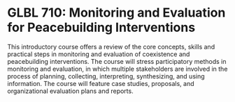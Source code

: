 # GLBL 710: Monitoring and Evaluation for Peacebuilding Interventions

This introductory course offers a review of the core concepts, skills and practical steps in monitoring and evaluation of coexistence and peacebuilding interventions. The course will stress participatory methods in monitoring and evaluation, in which multiple stakeholders are involved in the process of planning, collecting, interpreting, synthesizing, and using information. The course will feature case studies, proposals, and organizational evaluation plans and reports.